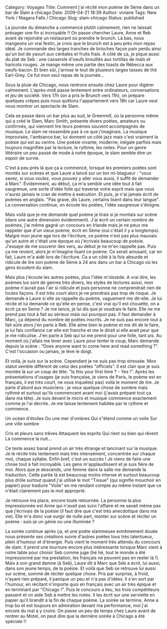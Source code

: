 Category: Voyages
Title: Comment j'ai récité mon poème de 5ème dans un bar de Slam à chicago
Date: 2009-04-21 18:39
Author: viviane
Tags: New York / Niagara Falls / Chicago
Slug: slam-chicago
Status: published

La journée du dimanche a commencé plutôt calmement, rien ne laissait présager une fin si incroyable !! On passe chercher Laure, Anne et Reb avant de rejoindre un restaurant où prendre le brunch. Là bas, nous mangeons un vrai festin, je crois que le brunch est à peu près mon repas idéal. Je commande des larges tranches de brioches façon pain perdu ainsi qu'un bol de yaourt aux céréales et fruits frais. A côté de ça, je pique aussi du plat de Seb : une casserole d'oeufs brouillés aux tortillas de maïs et haricots rouges. Je mange même une partie des toasts de Rébecca aux oeufs-bacon. Et bien sûr, j'arrose le tout de plusieurs larges tasses de thé Earl-Grey. Ce fut mon seul repas de la journée...

Sous la pluie de Chicago, nous rentrons ensuite chez Laure pour digérer calmement. L'après-midi passe lentement entre ordinateurs, conversations et jeu de société. Vers 17h (on a pris le Brunch vers 11h), on prépare quelques crêpes puis nous quittons l'appartement vers 18h car Laure veut nous montrer un spectacle de Slam.

Cela se passe dans un bar plus au sud, le Greenmill, où la personne même qui a créé le Slam, Marc Smith, présente divers poètes, amateurs ou confirmés, qui viennent lire leurs poèmes souvent accompagnés de musique. Le slam ne ressemble pas à ce que j'imaginais. La musique improvisée, l'ambiance bar, lui donnent un côté jazz mais c'est vraiment la poésie qui est au centre. Une poésie vivante, moderne, inégale parfois mais toujours magnifiée par la lecture, le rythme, les notes. Pour un genre littéraire un peu passé de mode à notre époque, le slam semble être un espoir de survie.

C'est à peu près là que ça a commencé, lorsque les premiers poètes sont montés sur scènes et que Laure a lancé sur un ton mi-blagueur : "vous savez, si vous voulez, vous pouvez y aller vous aussi, il suffit de demander à Marc". Évidemment, au début, ça m'a semblé une idée tout à fait saugrenue, une sorte d'idée folle qui traverse votre esprit mais que vous n'aurez jamais le cran de mettre à exécution. Et puis, je n'ai jamais écrit de poèmes en anglais. "Pas grave, dis Laure, certains lisent dans leur langue". La conversation continue, on écoute les poètes, l'idée saugrenue s'éloigne.

Mais voilà que je me demande quel poème je lirais si je montais sur scène (dans une autre dimension évidemment). J'ai écrit un certain nombre de poèmes, j'ai même gagné un concours en Irlande mais je ne peux me rappeler que d'un vieux poème, écrit en 5ème (oui c'était il y a longtemps). Malgré mon jeune age lors de l'écriture, ce poème n'est pas plus mauvais qu'un autre et c'était une époque où j'écrivais beaucoup de poésie. J'essaye de me souvenir des vers, au début je ne m'en rappelle pas. Puis ça me revient, alors je m'imagine lisant ce poème. Ce serait amusant, car en fait, Laure m'a aidé lors de l'écriture. Ca a un côté à la fois absurde et ridicule de lire son poème de 5ème à 24 ans dans un bar à Chicago où les gens écoutent du slam.

Mais plus j'écoute les autres poètes, plus l'idée m'obsède. A vrai dire, les poèmes lus sont de genres très divers, les styles de lectures aussi, mon poème n'aurait pas l'air si ridicule et puis personne ne comprendrait rien de toutes façons. Il est très court alors je ne prendrais pas trop de risque. Je demande à Laure si elle se rappelle du poème, vaguement me dit-elle. Je lui récite et lui demande ce qu'elle en pense, c'est vrai qu'il est chouette, on a écrit ça en 5eme ? Je me lance, je lui dis que je voudrais le faire. Elle ne me prend pas tout à fait au sérieux mais oui pourquoi pas. Il faut demander à Marc, ça dépend du nombre de poètes inscrits. Je ne suis pas encore tout à fait sûre alors j'en parle à Reb. Elle aime bien le poème et me dit de le faire, je lui fais confiance car elle est franche et me le dirait si elle avait peur que je me ridiculise. J'en parle à Seb qui lui me prend pour une folle, tant pis. Au moment où j'allais me lever avec Laure pour tenter le coup, Marc demande depuis la scène : "Does anyone want to come here and read something ?". C'est l'occasion ou jamais, je lève le doigt.

Et voilà, je suis sur la scène. Cependant je ne suis pas trop stressée. Mon statut semble différent de celui des poètes "officiels". Il est clair que je suis montée là sur un coup de tête. "Is this your first time ? - Yes !". Après les présentations d'usages (je suis française, je viens de Paris, le poème est en français, il est très court, ne vous inquiétez pas) voilà le moment de lire. Je parle d'abord aux musiciens : je veux quelque chose de sombre mais rythmé et surtout qu'ils commencent avant moi (j'avais préparé tout ça dans ma tête). Je suis devant le micro et musique commence exactement comme je l'ai décrite. Je me laisse lentement habitée par le rythme et commence.

Un océan d'étoiles
Ou une mer d'ombres
Qui s"étend comme un voile
Sur une ville sombre

Cris et pleurs sans trêves
Attaquent les esprits
Qui rient ou bien qui rêvent
Là commence la nuit...

Ce texte assez banal prend un air très étrange et lancinant sur la musique. Je le récite très lentement mais très intensément, concentrée sur chaque mot, chaque syllabe. Enfin bref, c'est un succès ! Je viens de faire une chose tout à fait incroyable. Les gens m'applaudissent et je suis fière de moi. Alors que je descends, une femme dans la salle me demande la traduction. Cette partie là est beaucoup moins intense et surtout beaucoup plus drôle surtout quand j'ai utilisé le mot "Tissue" (qui signifie mouchoir en papier) pour traduire "Voile" en me rendant compte au même instant que ce n'était clairement pas le mot approprié.

Je retrouve ma place, encore toute retournée. La personne la plus impressionnée est Anne qui n'avait pas suivi l'affaire et ne savait même pas que j'écrivais de la poésie (il faut dire que c'est très anecdotique dans ma vie). Elle m'a donc vue surgir de nulle part, monter sur scène et réciter un poème : suis-je un génie ou une illuminée ?

La soirée continue après ça, et une poète slammeuse extrêmement douée nous présente ses créations suivie d'autres poètes tous très talentueux, plein d'humour et d'énergie. Puis vient le moment très attendu du concours de slam. Il prend une tournure encore plus intéressante lorsque Marc vient à notre table pour choisir Seb comme juge (hé hé, tout le monde a été impressionné par ma prestation, les français ne peuvent pas en rester là !). Mais à son grand damne (à Seb), Laure dit à Marc que Seb a écrit, lui aussi, dans son jeune temps, de la poésie. Et voilà que Seb se retrouve lui aussi sur scène, sommé de réciter quelque chose. Pris par surprise, à froid, n'ayant rien préparé, il panique un peu et n'a pas d'idées. Il s'en sort par l'humour, en récitant n'importe quoi en français avec un air très épique et en terminant par "Chicago !". Puis le concours a lieu, les trois compétiteurs passent et on aide Seb à mettre les notes. Il les écrit sur une serviette en papier qu'il brandit à la fin de chaque poème.
La soirée se termine, Anne a trop bu et est toujours en admiration devant ma performance, moi j'ai encore du mal à y croire. On passe un peu de temps chez Laure avant de rentrer au Motel, on peut dire que la dernière soirée à Chicago a été spéciale !!
